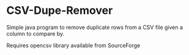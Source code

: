 CSV-Dupe-Remover
================

Simple java program to remove duplicate rows from a CSV file given a column to compare by.

Requires opencsv library available from SourceForge
